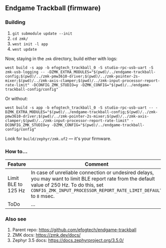 ## Endgame Trackball (firmware)

### Building
1. `git submodule update --init`
2. `cd zmk/` 
3. `west init -l app`
4. `west update`

Now, staying in the `zmk` directory, build either with logs:
```shell
west build -s app -b efogtech_trackball_0 -S studio-rpc-usb-uart -S zmk-usb-logging -- -DZMK_EXTRA_MODULES="$(pwd)/../endgame-trackball-config;$(pwd)/../zmk-pmw3610-driver;$(pwd)/../zmk-pointer-2s-mixer;$(pwd)/../zmk-axis-clamper;$(pwd)/../zmk-input-processor-report-rate-limit" -DCONFIG_ZMK_STUDIO=y -DZMK_CONFIG="$(pwd)/../endgame-trackball-config/config"
```

Or without:
```shell
west build -s app -b efogtech_trackball_0 -S studio-rpc-usb-uart -- -DZMK_EXTRA_MODULES="$(pwd)/../endgame-trackball-config;$(pwd)/../zmk-pmw3610-driver;$(pwd)/../zmk-pointer-2s-mixer;$(pwd)/../zmk-axis-clamper;$(pwd)/../zmk-input-processor-report-rate-limit" -DCONFIG_ZMK_STUDIO=y -DZMK_CONFIG="$(pwd)/../endgame-trackball-config/config"
```

Look for `build/zephyr/zmk.uf2` — it's your firmware.

### How to…

| Feature             | Comment                                                                                                                                                                                                           |
|---------------------|-------------------------------------------------------------------------------------------------------------------------------------------------------------------------------------------------------------------|
| Limit BLE to 125 Hz | In case of unreliable connection or undesired delays, you may want to limit BLE report rate from the default value of 250 Hz. To do this, set `CONFIG_ZMK_INPUT_PROCESSOR_REPORT_RATE_LIMIT_DEFAULT` to `8` msec. |
| ToDo                | …                                                                                                                                                                                                                 |


### Also see
1. Parent repo: https://github.com/efogtech/endgame-trackball
2. ZMK docs: https://zmk.dev/docs/
3. Zephyr 3.5 docs: https://docs.zephyrproject.org/3.5.0/
